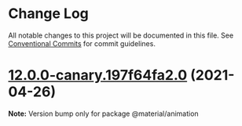 # Change Log

All notable changes to this project will be documented in this file.
See [Conventional Commits](https://conventionalcommits.org) for commit guidelines.

# [12.0.0-canary.197f64fa2.0](https://github.com/material-components/material-components-web/compare/v11.0.0...v12.0.0-canary.197f64fa2.0) (2021-04-26)

**Note:** Version bump only for package @material/animation

